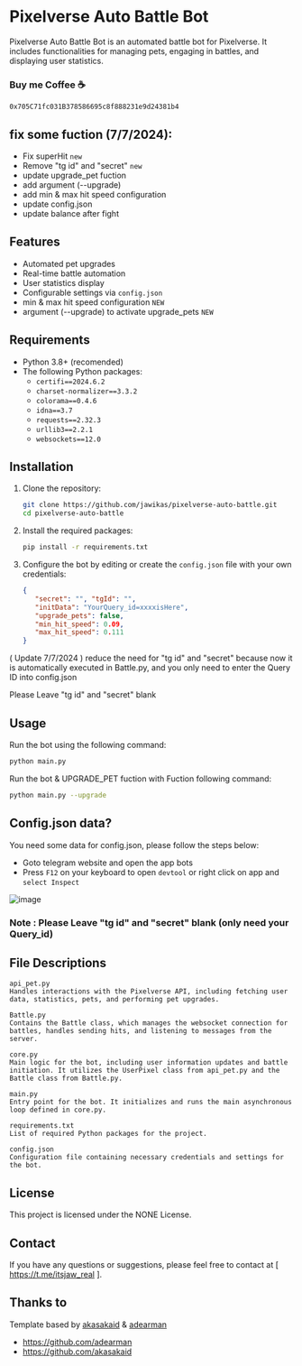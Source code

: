 # Pixelverse Auto Battle Bot

Pixelverse Auto Battle Bot is an automated battle bot for Pixelverse. It includes functionalities for managing pets, engaging in battles, and displaying user statistics.

### Buy me Coffee ☕ 
```
0x705C71fc031B378586695c8f888231e9d24381b4
```

## fix some fuction (7/7/2024): 

 - Fix superHit `new`
 - Remove "tg id" and "secret" `new`
 - update upgrade_pet fuction
 - add argument (--upgrade)
 - add min & max hit speed configuration
 - update config.json
 - update balance after fight

## Features

- Automated pet upgrades
- Real-time battle automation
- User statistics display
- Configurable settings via `config.json`
- min & max hit speed configuration `NEW`
- argument (--upgrade) to activate upgrade_pets `NEW`

## Requirements

- Python 3.8+ (recomended)
- The following Python packages:
  - `certifi==2024.6.2`
  - `charset-normalizer==3.3.2`
  - `colorama==0.4.6`
  - `idna==3.7`
  - `requests==2.32.3`
  - `urllib3==2.2.1`
  - `websockets==12.0`

## Installation

1. Clone the repository:
    ```bash
    git clone https://github.com/jawikas/pixelverse-auto-battle.git
    cd pixelverse-auto-battle
    ```

2. Install the required packages:
    ```bash
    pip install -r requirements.txt
    ```

3. Configure the bot by editing or create the `config.json` file with your own credentials:
    ```json
   {
       "secret": "", "tgId": "",
       "initData": "YourQuery_id=xxxxisHere",
       "upgrade_pets": false,
       "min_hit_speed": 0.09,
       "max_hit_speed": 0.111
   }
    ```
( Update 7/7/2024 ) reduce the need for "tg id" and "secret" because now it is automatically executed in Battle.py, and you only need to enter the Query ID into config.json

Please Leave "tg id" and "secret" blank

## Usage

Run the bot using the following command:
```bash
python main.py
```
Run the bot & UPGRADE_PET fuction with Fuction following command:
```bash
python main.py --upgrade
```
## Config.json data?
You need some data for config.json, please follow the steps below:
- Goto telegram website and open the app bots
- Press ```F12``` on your keyboard to open ```devtool``` or right click on app and ```select Inspect```

![image](https://github.com/jawikas/pixelverse/assets/63976518/d9f08858-e650-4605-86ad-48367ab13f7d)

### Note : Please Leave "tg id" and "secret" blank (only need your Query_id)

## File Descriptions
```
api_pet.py
Handles interactions with the Pixelverse API, including fetching user data, statistics, pets, and performing pet upgrades.

Battle.py
Contains the Battle class, which manages the websocket connection for battles, handles sending hits, and listening to messages from the server.

core.py
Main logic for the bot, including user information updates and battle initiation. It utilizes the UserPixel class from api_pet.py and the Battle class from Battle.py.

main.py
Entry point for the bot. It initializes and runs the main asynchronous loop defined in core.py.

requirements.txt
List of required Python packages for the project.

config.json
Configuration file containing necessary credentials and settings for the bot.
```

## License
This project is licensed under the NONE License.

## Contact
If you have any questions or suggestions, please feel free to contact at [ https://t.me/itsjaw_real ].

## Thanks to
Template based by [akasakaid]([url](https://github.com/akasakaid)) & [adearman]([url](https://github.com/adearman))

- https://github.com/adearman
- https://github.com/akasakaid
